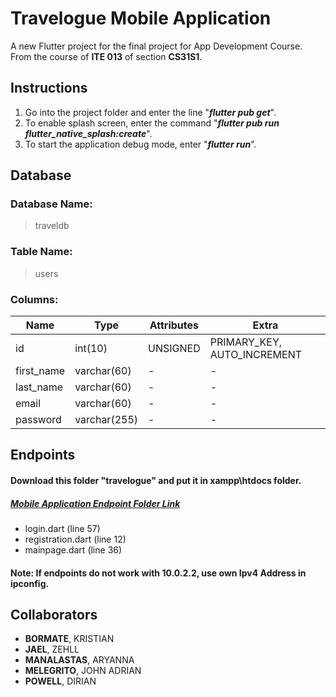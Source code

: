 # Travelogue Mobile Application
A new Flutter project for the final project for App Development Course. <br> From the course of **ITE 013** of section **CS31S1**.

## Instructions
 1. Go into the project folder and enter the line "***flutter pub get***".
 2. To enable splash screen, enter the command "***flutter pub run flutter_native_splash:create***".
 3. To start the application debug mode, enter "***flutter run***".

## Database
### Database Name:

> traveldb

### Table Name:

> users

### Columns:

|Name| Type | Attributes | Extra |
|--|--|--|--|
| id | int(10) | UNSIGNED | PRIMARY_KEY, AUTO_INCREMENT |
| first_name | varchar(60) | - | - |
| last_name | varchar(60) | - | - |
| email | varchar(60) | - | - |
| password | varchar(255) | - | - |


## Endpoints
#### Download this folder "travelogue" and put it in xampp\htdocs folder.

##### [Mobile Application Endpoint Folder Link](https://drive.google.com/drive/folders/1NCd0AHtIycoEl8O67TxZKVq3L8UBDjA3?usp=sharing)

 - login.dart (line 57)
 - registration.dart (line 12)
 - mainpage.dart (line 36)

#### Note: If endpoints do not work with 10.0.2.2, use own Ipv4 Address in ipconfig.

## Collaborators
 - **BORMATE**, KRISTIAN
 - **JAEL**, ZEHLL
 - **MANALASTAS**, ARYANNA
 - **MELEGRITO**, JOHN ADRIAN
 - **POWELL**, DIRIAN

